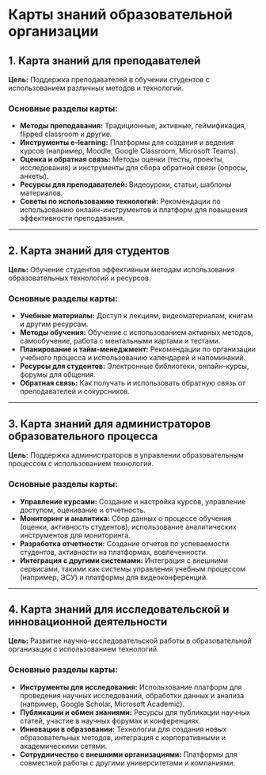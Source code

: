 # Карты знаний образовательной организации

## 1. Карта знаний для преподавателей
**Цель:** Поддержка преподавателей в обучении студентов с использованием различных методов и технологий.

### Основные разделы карты:
- **Методы преподавания:** Традиционные, активные, геймификация, flipped classroom и другие.
- **Инструменты e-learning:** Платформы для создания и ведения курсов (например, Moodle, Google Classroom, Microsoft Teams).
- **Оценка и обратная связь:** Методы оценки (тесты, проекты, исследования) и инструменты для сбора обратной связи (опросы, анкеты).
- **Ресурсы для преподавателей:** Видеоуроки, статьи, шаблоны материалов.
- **Советы по использованию технологий:** Рекомендации по использованию онлайн-инструментов и платформ для повышения эффективности преподавания.



---

## 2. Карта знаний для студентов
**Цель:** Обучение студентов эффективным методам использования образовательных технологий и ресурсов.

### Основные разделы карты:
- **Учебные материалы:** Доступ к лекциям, видеоматериалам, книгам и другим ресурсам.
- **Методы обучения:** Обучение с использованием активных методов, самообучение, работа с ментальными картами и тестами.
- **Планирование и тайм-менеджмент:** Рекомендации по организации учебного процесса и использованию календарей и напоминаний.
- **Ресурсы для студентов:** Электронные библиотеки, онлайн-курсы, форумы для общения.
- **Обратная связь:** Как получать и использовать обратную связь от преподавателей и сокурсников.


---

## 3. Карта знаний для администраторов образовательного процесса
**Цель:** Поддержка администраторов в управлении образовательным процессом с использованием технологий.

### Основные разделы карты:
- **Управление курсами:** Создание и настройка курсов, управление доступом, оценивание и отчетность.
- **Мониторинг и аналитика:** Сбор данных о процессе обучения (оценки, активность студентов), использование аналитических инструментов для мониторинга.
- **Разработка отчетности:** Создание отчетов по успеваемости студентов, активности на платформах, вовлеченности.
- **Интеграция с другими системами:** Интеграция с внешними сервисами, такими как системы управления учебным процессом (например, ЭСУ) и платформы для видеоконференций.



---

## 4. Карта знаний для исследовательской и инновационной деятельности
**Цель:** Развитие научно-исследовательской работы в образовательной организации с использованием технологий.

### Основные разделы карты:
- **Инструменты для исследования:** Использование платформ для проведения научных исследований, обработки данных и анализа (например, Google Scholar, Microsoft Academic).
- **Публикации и обмен знаниями:** Ресурсы для публикации научных статей, участие в научных форумах и конференциях.
- **Инновации в образовании:** Технологии для создания новых образовательных методов, интеграция с корпоративными и академическими сетями.
- **Сотрудничество с внешними организациями:** Платформы для совместной работы с другими университетами и компаниями.

